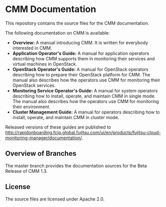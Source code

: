 # CMM Documentation

This repository contains the source files for the CMM documentation.

The following documentation on CMM is available: 

* **Overview:** A manual introducing CMM. It is written for everybody interested in CMM.
* **Application Operator's Guide:** A manual for application operators describing how CMM supports them in monitoring their services and virtual machines in OpenStack.
* **OpenStack Operator's Guide:** A manual for OpenStack operators describing how to prepare their OpenStack platform for CMM. The manual also describes how the operators use CMM for monitoring their OpenStack services.
* **Monitoring Service Operator's Guide:** A manual for system operators describing how to install, operate, and maintain CMM in single mode. The manual also describes how the operators use CMM for monitoring their environment.
* **Cluster Management Guide:** A manual for operators describing how to install, operate, and maintain CMM in cluster mode.

Released versions of these guides are published to http://rapidonboarding.fcip.global.fujitsu.com/ui/en/products/fujitsu-cloud-monitoring-manager/documentation/.

## Overview of Branches ##

The master branch provides the documentation sources for the Beta Release of CMM 1.3.

## License ##

The source files are licensed under Apache 2.0.
